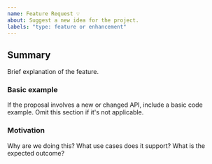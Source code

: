 ```yaml
---
name: Feature Request 💡
about: Suggest a new idea for the project.
labels: "type: feature or enhancement"
---
```


<!--
  Please fill out each section below, otherwise, your issue will be closed.

-->

## Summary

Brief explanation of the feature.

### Basic example

If the proposal involves a new or changed API, include a basic code example. Omit this section if it's not applicable.

### Motivation

Why are we doing this? What use cases does it support? What is the expected outcome?
